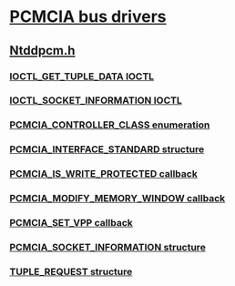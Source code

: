 # [PCMCIA bus drivers](index.md)
## [Ntddpcm.h](../ntddpcm/index.md)
### [IOCTL_GET_TUPLE_DATA IOCTL](../ntddpcm/ni-ntddpcm-ioctl-get-tuple-data.md)
### [IOCTL_SOCKET_INFORMATION IOCTL](../ntddpcm/ni-ntddpcm-ioctl-socket-information.md)
### [PCMCIA_CONTROLLER_CLASS enumeration](../ntddpcm/ne-ntddpcm--pcmcia-controller-class.md)
### [PCMCIA_INTERFACE_STANDARD structure](../ntddpcm/ns-ntddpcm--pcmcia-interface-standard.md)
### [PCMCIA_IS_WRITE_PROTECTED callback](../ntddpcm/nc-ntddpcm-pcmcia-is-write-protected.md)
### [PCMCIA_MODIFY_MEMORY_WINDOW callback](../ntddpcm/nc-ntddpcm-pcmcia-modify-memory-window.md)
### [PCMCIA_SET_VPP callback](../ntddpcm/nc-ntddpcm-pcmcia-set-vpp.md)
### [PCMCIA_SOCKET_INFORMATION structure](../ntddpcm/ns-ntddpcm--pcmcia-socket-information.md)
### [TUPLE_REQUEST structure](../ntddpcm/ns-ntddpcm--tuple-request.md)
